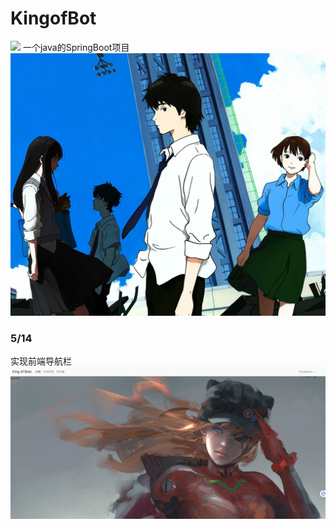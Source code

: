# KingofBot

![](https://raw.githubusercontent.com/martine-stdo/my_images/master/asuka01.png)
一个java的SpringBoot项目
![](https://raw.githubusercontent.com/martine-stdo/my_images/master/sonnyboy.jpg)

### 5/14
实现前端导航栏
![](https://raw.githubusercontent.com/martine-stdo/my_images/master/20230514235123.png)